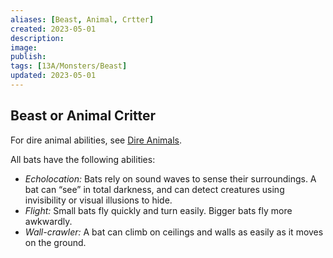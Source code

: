 ```yaml
---
aliases: [Beast, Animal, Crtter]
created: 2023-05-01
description: 
image: 
publish: 
tags: [13A/Monsters/Beast]
updated: 2023-05-01
---
```


## Beast or Animal Critter

For dire animal abilities, see [Dire Animals](../../Monster-Rules/Dire-Animals.md).

All bats have the following abilities:

-   *Echolocation:* Bats rely on sound waves to sense their surroundings. A bat can “see” in total darkness, and can detect creatures using invisibility or visual illusions to hide.
-   *Flight:* Small bats fly quickly and turn easily. Bigger bats fly more awkwardly.
-   *Wall-crawler:* A bat can climb on ceilings and walls as easily as it moves on the ground.
